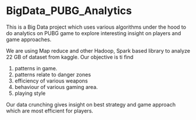 # BigData_PUBG_Analytics
This is a Big Data project which uses various algorithms under the hood to do analytics on PUBG game to explore interesting insight on players and game approaches.

We are using 
Map reduce and other Hadoop, Spark based library to analyze 22 GB of dataset from kaggle.
Our objective is ti find
1. patterns in game.
2. patterns relate to danger zones
3. efficiency of various weapons 
4. behaviour of various gaming area.
5. playing style

Our data crunching gives insight on best strategy and game approach which are most efficient for players.
